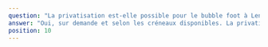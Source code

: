 ```yaml
---
question: "La privatisation est-elle possible pour le bubble foot à Lens ?"
answer: "Oui, sur demande et selon les créneaux disponibles. La privatisation à Lens garantit une expérience 100% dédiée à votre groupe, avec possibilité de mini-tournoi et d’espace réservé au bar pour le debrief."
position: 10
---
```

